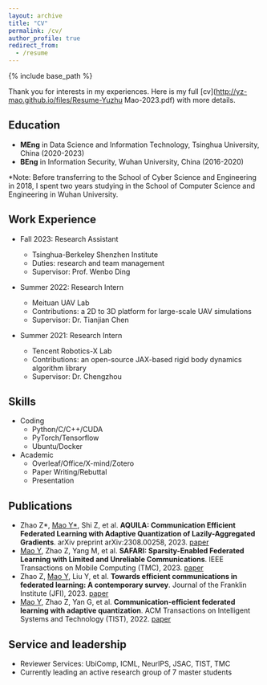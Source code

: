 ```yaml
---
layout: archive
title: "CV"
permalink: /cv/
author_profile: true
redirect_from:
  - /resume
---
```


{% include base_path %}

Thank you for interests in my experiences. Here is my full [cv](http://yz-mao.github.io/files/Resume-Yuzhu Mao-2023.pdf) with more details.

Education
------
- **MEng** in Data Science and Information Technology, Tsinghua University, China (2020-2023)
- **BEng** in Information Security, Wuhan University, China (2016-2020)
  
*Note: Before transferring to the School of Cyber Science and Engineering in 2018, I spent two years studying in the School of Computer Science and Engineering in Wuhan University.

Work Experience
------
* Fall 2023: Research Assistant
  * Tsinghua-Berkeley Shenzhen Institute
  * Duties: research and team management
  * Supervisor: Prof. Wenbo Ding

* Summer 2022: Research Intern
  * Meituan UAV Lab
  * Contributions: a 2D to 3D platform for large-scale UAV simulations
  * Supervisor: Dr. Tianjian Chen
    
* Summer 2021: Research Intern
  * Tencent Robotics-X Lab
  * Contributions: an open-source JAX-based rigid body dynamics algorithm library
  * Supervisor: Dr. Chengzhou
  
Skills
------
* Coding
  * Python/C/C++/CUDA
  * PyTorch/Tensorflow
  * Ubuntu/Docker
* Academic
  * Overleaf/Office/X-mind/Zotero
  * Paper Writing/Rebuttal
  * Presentation

Publications
------
- Zhao Z\*, <u>Mao Y*</u>, Shi Z, et al. **AQUILA: Communication Efficient Federated Learning with Adaptive Quantization of Lazily-Aggregated Gradients**. arXiv preprint arXiv:2308.00258, 2023. [paper](https://arxiv.org/abs/2308.00258)
- <u>Mao Y</u>, Zhao Z, Yang M, et al. **SAFARI: Sparsity-Enabled Federated Learning with Limited and Unreliable Communications**. IEEE Transactions on Mobile Computing (TMC), 2023. [paper](https://ieeexplore.ieee.org/abstract/document/10185584/)
- Zhao Z, <u>Mao Y</u>, Liu Y, et al. **Towards efficient communications in federated learning: A contemporary survey**. Journal of the Franklin Institute (JFI), 2023. [paper](https://arxiv.org/abs/2208.01200)
- <u>Mao Y</u>, Zhao Z, Yan G, et al. **Communication-efficient federated learning with adaptive quantization**. ACM Transactions on Intelligent Systems and Technology (TIST), 2022. [paper](https://dl.acm.org/doi/full/10.1145/3510587)

Service and leadership
------
* Reviewer Services: UbiComp, ICML, NeurIPS, JSAC, TIST, TMC
* Currently leading an active research group of 7 master students
